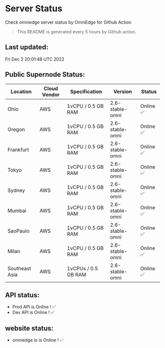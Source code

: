 # Server Status
Check omniedge server status by OmniEdge for Github Action
> This README is generated every 5 hours by Github action.
## Last updated:
Fri Dec  2 20:01:48 UTC 2022
## Public Supernode Status: 
|Location|Cloud Vendor|Specification|Version|**Status**|
|--|--|--|--|--|
|Ohio|AWS|1vCPU / 0.5 GB RAM|	2.6-stable-omni|Online :white_check_mark:|
|Oregon|AWS|1vCPU / 0.5 GB RAM|	2.6-stable-omni|Online :white_check_mark:|
|Frankfurt|AWS|1vCPU / 0.5 GB RAM|	2.6-stable-omni|Online :white_check_mark:|
|Tokyo|AWS|1vCPU / 0.5 GB RAM|	2.6-stable-omni|Online :white_check_mark:|
|Sydney|AWS|1vCPU / 0.5 GB RAM|	2.6-stable-omni|Online :white_check_mark:|
|Mumbai|AWS|1vCPU / 0.5 GB RAM|	2.6-stable-omni|Online :white_check_mark:|
|SaoPaulo|AWS|1vCPU / 0.5 GB RAM|	2.6-stable-omni|Online :white_check_mark:|
|Milan|AWS|1vCPU / 0.5 GB RAM|	2.6-stable-omni|Online :white_check_mark:|
|Southeast Asia|AWS|1vCPUs / 0.5 GB RAM|	2.6-stable-omni|Online :white_check_mark:|
## API status: 
 - Prod API is Online  ! :white_check_mark:
 - Dev API is Online  ! :white_check_mark:
## website status: 
 - omniedge.io is Online ! :white_check_mark:

